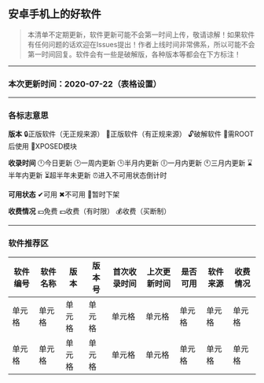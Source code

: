 ## 安卓手机上的好软件
> 本清单不定期更新，软件更新可能不会第一时间上传，敬请谅解！如果软件有任何问题的话欢迎在Issues提出！作者上线时间非常佛系，所以可能不会第一时间回复。软件会有一些是破解版，各种版本等都会在下方标注！
***
### 本次更新时间：2020-07-22（表格设置）
***
### 各标志意思
**版本** 🔒正版软件（无正规来源） 🔐正版软件（有正规来源） 🔓破解软件 🔧需ROOT后使用 🔨XPOSED模块

**收录时间** 🕛今日更新 🕑一周内更新 🕒半月内更新 🕕一月内更新 🕚三月内更新 ⌛半年内更新 ⏳超半年未更新 ⏰进入不可用状态倒计时

**可用状态** ✔可用 ✖不可用 📎暂时下架

**收费情况** 💴免费 💵收费（有时限） 💰收费（买断制）
***
### 软件推荐区
|软件编号|软件名称|版本|版本号|首次收录时间|上次更新时间|是否可用|软件来源|收费情况|
|----|----|----|----|----|----|----|----|----|
|单元格|单元格|单元格|单元格|单元格|单元格|单元格|单元格|单元格|单元格|
|单元格|单元格|单元格|单元格|单元格|单元格|单元格|单元格|单元格|单元格|
